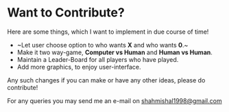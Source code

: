 # Want to Contribute?

Here are some things, which I want to implement in due course of time!

- ~Let user choose option to who wants **X** and who wants **0**.~
- Make it two way-game, **Computer vs Human** and **Human vs Human**.
- Maintain a Leader-Board for all players who have played.
- Add more graphics, to enjoy user-interface.

Any such changes if you can make or have any other ideas, please do contribute!

For any queries you may send me an e-mail on shahmishal1998@gmail.com

